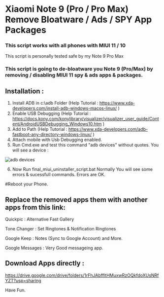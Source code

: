 # Xiaomi Note 9 (Pro / Pro Max) Remove Bloatware / Ads / SPY App Packages

### This script works with all phones with MIUI 11 / 10

This script is personally tested safe by my Note 9 Pro Max

### This script is going to de-bloatware you Note 9 (Pro/Max) by removing / disabling MIUI 11 spy &amp; ads apps &amp; packages.

## Installation : 
1) Install ADB in c:\adb Folder (Help Tutorial : https://www.xda-developers.com/install-adb-windows-macos-linux/ )
2) Enable USB Debugging (Help Tutorial : https://docs.kony.com/konylibrary/visualizer/visualizer_user_guide/Content/AndroidUSBDebugging_Windows10.htm )
3) Add to Path (Help Tutorial : https://www.xda-developers.com/adb-fastboot-any-directory-windows-linux/ )
4) Attach mobile with Usb Debugging enabled.
5) Run Cmd.exe and test this command "adb devices" without quotes.
You will see a device :

![adb devices](https://i.ibb.co/QQfWM3S/adb-devices.jpg)

6) Now Run final_miui_uninstaller_script.bat Normally
You will see some errors & sucessfull commands. Errors are OK.

#Reboot your Phone.


## Replace the removed apps them with another apps from this link:

Quickpic : Alternative Fast Gallery

Tone Changer : Set Ringtones & Notification Ringtones

Google Keep : Notes (Sync to Google Account)
and More.

Google Messages : Very Good messageing app.


## Download Apps directly : 

https://drive.google.com/drive/folders/1rFhJAbffItHMuxwRzOQkfdoXUsNRfYZT?usp=sharing

Have Fun.

